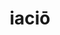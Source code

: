 ---
title: iaciō
meaning: to throw
ch: ten
pos: verb
inf: iacere
secondppstem: iac
infend: ere
conjugation: third
derivatives: eject, projector
f1: yes
f: yes
---